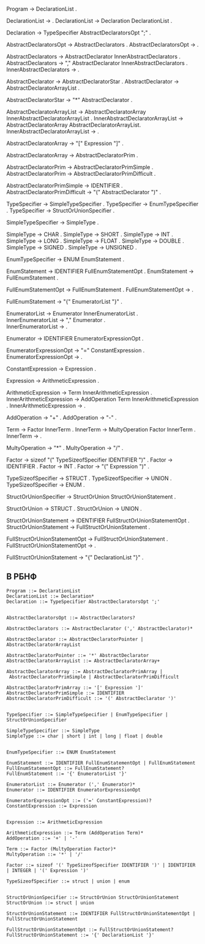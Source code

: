 Program -> DeclarationList .

DeclarationList -> .
DeclarationList -> Declaration DeclarationList .

Declaration -> TypeSpecifier AbstractDeclaratorsOpt ";" .


AbstractDeclaratorsOpt -> AbstractDeclarators .
AbstractDeclaratorsOpt -> .

AbstractDeclarators -> AbstractDeclarator InnerAbstractDeclarators .
AbstractDeclarators -> "," AbstractDeclarator InnerAbstractDeclarators .
InnerAbstractDeclarators -> .

AbstractDeclarator -> AbstractDeclaratorStar .
AbstractDeclarator -> AbstractDeclaratorArrayList .

AbstractDeclaratorStar -> "*" AbstractDeclarator .


AbstractDeclaratorArrayList -> AbstractDeclaratorArray InnerAbstractDeclaratorArrayList .
InnerAbstractDeclaratorArrayList -> AbstractDeclaratorArray AbstractDeclaratorArrayList.  
InnerAbstractDeclaratorArrayList -> .


AbstractDeclaratorArray -> "[" Expression "]" .

AbstractDeclaratorArray -> AbstractDeclaratorPrim .

AbstractDeclaratorPrim -> AbstractDeclaratorPrimSimple .
AbstractDeclaratorPrim -> AbstractDeclaratorPrimDifficult .

AbstractDeclaratorPrimSimple -> IDENTIFIER .
AbstractDeclaratorPrimDifficult -> "(" AbstractDeclarator ")" .



TypeSpecifier -> SimpleTypeSpecifier .
TypeSpecifier -> EnumTypeSpecifier .
TypeSpecifier -> StructOrUnionSpecifier .

SimpleTypeSpecifier -> SimpleType .

SimpleType -> CHAR .
SimpleType -> SHORT .
SimpleType -> INT .
SimpleType -> LONG .
SimpleType -> FLOAT .
SimpleType -> DOUBLE .
SimpleType -> SIGNED .
SimpleType -> UNSIGNED .



EnumTypeSpecifier -> ENUM EnumStatement .

EnumStatement -> IDENTIFIER FullEnumStatementOpt .
EnumStatement -> FullEnumStatement .

FullEnumStatementOpt -> FullEnumStatement .
FullEnumStatementOpt -> .

FullEnumStatement -> "{" EnumeratorList "}" .


EnumeratorList -> Enumerator InnerEnumeratorList .    
InnerEnumeratorList -> "," Enumerator .             
InnerEnumeratorList -> .


Enumerator -> IDENTIFIER EnumeratorExpressionOpt .



EnumeratorExpressionOpt -> "=" ConstantExpression .
EnumeratorExpressionOpt -> .

ConstantExpression -> Expression .

Expression -> ArithmeticExpression .

ArithmeticExpression -> Term InnerArithmeticExpression .
InnerArithmeticExpression -> AddOperation Term InnerArithmeticExpression .
InnerArithmeticExpression -> .

AddOperation -> "+" .
AddOperation -> "-" .

Term -> Factor InnerTerm .
InnerTerm -> MultyOperation Factor InnerTerm .
InnerTerm -> .

MultyOperation -> "*" .
MultyOperation -> "/" .

Factor -> sizeof "(" TypeSizeofSpecifier IDENTIFIER ")" .
Factor -> IDENTIFIER .
Factor -> INT .
Factor -> "(" Expression ")" .

TypeSizeofSpecifier -> STRUCT .
TypeSizeofSpecifier -> UNION .
TypeSizeofSpecifier -> ENUM .



StructOrUnionSpecifier -> StructOrUnion StructOrUnionStatement .

StructOrUnion -> STRUCT .
StructOrUnion -> UNION .

StructOrUnionStatement -> IDENTIFIER FullStructOrUnionStatementOpt .
StructOrUnionStatement -> FullStructOrUnionStatement .

FullStructOrUnionStatementOpt -> FullStructOrUnionStatement .
FullStructOrUnionStatementOpt -> .

FullStructOrUnionStatement -> "{" DeclarationList "}" .


## В РБНФ

```
Program ::= DeclarationList
DeclarationList ::= Declaration*
Declaration ::= TypeSpecifier AbstractDeclaratorsOpt ';' 


AbstractDeclaratorsOpt ::= AbstractDeclarators?

AbstractDeclarators ::= AbstractDeclarator (',' AbstractDeclarator)* 

AbstractDeclarator ::= AbstractDeclaratorPointer | AbstractDeclaratorArrayList 

AbstractDeclaratorPointer ::= '*' AbstractDeclarator 
AbstractDeclaratorArrayList ::= AbstractDeclaratorArray+

AbstractDeclaratorArray ::= AbstractDeclaratorPrimArray |
 AbstractDeclaratorPrimSimple | AbstractDeclaratorPrimDifficult

AbstractDeclaratorPrimArray ::= '[' Expression ']'
AbstractDeclaratorPrimSimple ::= IDENTIFIER
AbstractDeclaratorPrimDifficult ::= '(' AbstractDeclarator ')'


TypeSpecifier ::= SimpleTypeSpecifier | EnumTypeSpecifier | StructOrUnionSpecifier

SimpleTypeSpecifier ::= SimpleType 
SimpleType ::= char | short | int | long | float | double 


EnumTypeSpecifier ::= ENUM EnumStatement 

EnumStatement ::= IDENTIFIER FullEnumStatementOpt | FullEnumStatement 
FullEnumStatementOpt ::= FullEnumStatement?
FullEnumStatement ::= '{' EnumeratorList '}'

EnumeratorList ::= Enumerator (',' Enumerator)*  
Enumerator ::= IDENTIFIER EnumeratorExpressionOpt 

EnumeratorExpressionOpt ::= ('=' ConstantExpression)? 
ConstantExpression ::= Expression 


Expression ::= ArithmeticExpression 

ArithmeticExpression ::= Term (AddOperation Term)* 
AddOperation ::= '+' | '-'

Term ::= Factor (MultyOperation Factor)*
MultyOperation ::= '*' | '/'

Factor ::= sizeof '(' TypeSizeofSpecifier IDENTIFIER ')' | IDENTIFIER | INTEGER | '(' Expression ')'

TypeSizeofSpecifier ::= struct | union | enum


StructOrUnionSpecifier ::= StructOrUnion StructOrUnionStatement 
StructOrUnion ::= struct | union

StructOrUnionStatement ::= IDENTIFIER FullStructOrUnionStatementOpt | FullStructOrUnionStatement

FullStructOrUnionStatementOpt ::= FullStructOrUnionStatement?
FullStructOrUnionStatement ::= '{' DeclarationList '}' 

```


